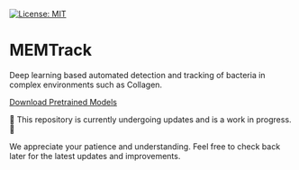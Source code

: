 [![License: MIT](https://img.shields.io/badge/License-MIT-yellow.svg)](https://opensource.org/licenses/MIT)
# MEMTrack
Deep learning based automated detection and tracking of bacteria in complex environments such as Collagen.

[Download Pretrained Models](https://drive.google.com/file/d/1agsLD5HV_VmDNpDhjHXTCAVmGUm2IQ6p/view?usp=sharing)

🚧 This repository is currently undergoing updates and is a work in progress. 🚧

We appreciate your patience and understanding. Feel free to check back later for the latest updates and improvements.





